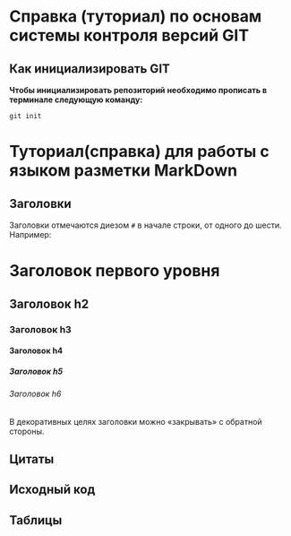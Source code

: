 # Справка (туториал) по основам системы контроля версий GIT


## Как инициализировать GIT
**Чтобы инициализировать репозиторий необходимо прописать в терминале следующую команду:**

```
git init
```



# Туториал(справка) для работы с языком разметки MarkDown



## Заголовки
Заголовки отмечаются диезом `#` в начале строки, от одного до шести. Например:

# Заголовок первого уровня #
## Заголовок h2
### Заголовок h3
#### Заголовок h4
##### Заголовок h5
###### Заголовок h6

В декоративных целях заголовки можно «закрывать» с обратной стороны.





## Цитаты





## Исходный код






## Таблицы




